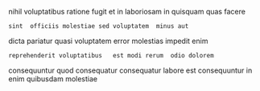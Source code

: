 <!--
title: Face to face fresh-thinking analyzer
author: Meaghan
date: 2015-04-17-0504
link: 2015-04-17-0504-face-to-face-fresh-thinking-analyzer
tags: [PNG,PHP,hacks,Angularjs]
-->

nihil voluptatibus ratione  fugit et
in     laboriosam in
quisquam  quas  facere 
 	sint  officiis molestiae sed voluptatem  minus aut
dicta pariatur quasi  voluptatem
error  molestias  impedit  enim
 	reprehenderit voluptatibus   est modi rerum  odio dolorem
   consequuntur quod  consequatur
consequatur labore est consequuntur in enim quibusdam molestiae